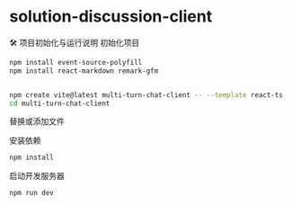 # solution-discussion-client
🛠 项目初始化与运行说明
初始化项目

```bash
npm install event-source-polyfill
npm install react-markdown remark-gfm


npm create vite@latest multi-turn-chat-client -- --template react-ts
cd multi-turn-chat-client
```
替换或添加文件


安装依赖

```bash
npm install
```

启动开发服务器

```bash
npm run dev
```